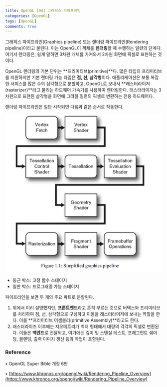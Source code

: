 ```yaml
---
title: OpenGL [04] 그래픽스 파이프라인
categories: [OpenGL]
tags: [OpenGL]
comments: true
---
```


그래픽스 파이프라인(Graphics pipeline) 또는 랜더링 파이프라인(Rendering pipeline)이라고 불린다. 이는 OpenGL이 객체를 **렌더링**할 때 수행하는 일련의 단계다. 여기서 렌더링은, 쉽게 말하면 3차원 개체를 가져와서 2차원 화면에 픽셀로 표현하는 것이다.

OpenGL 렌더링의 기본 단위는 **프리미티브(primitive)**다. 많은 타입의 프리미티브를 지원하지만 기본 렌더링 가능 타입은 **점, 선, 삼각형**이다. 애플리케이션은 보통 복잡한 서피스를 많은 수의 삼각형으로 분할하고, OpenGL로 보내서 **래스터라이저(rasterizer)**라고 불리는 하드웨어 가속기를 사용하여 렌더링한다. 래스터라이저는 3차원으로 표현된 삼각형을 화면에 그려질 일련의 픽셀로 변환하는 전용 하드웨어다.

랜더링 파이프라인은 일단 시작되면 다음과 같은 순서로 작동한다.

![[그림 1]](/assets/img/post/gl_graphics_pipeline.png)

- 둥근 박스: 고정 함수 스테이지
- 일반 박스: 프로그래밍 가능 스테이지

파이프라인을 보면 두 개의 주요 파트로 분할된다.

1. 위에서 미리 설명했지만, **프론트엔드**라고 흔히 부르는 것으로 버텍스와 프리미티브를 처리하여 점, 선, 삼각형으로 구성하고 이들을 래스터라이저에 보내는 역할을 한다. 이를 **프리미티브 어셈블리(primitive Assembly)**라고도 한다.
2. 래스터라이즈 이후에는 지오메트리가 벡터 형태에서 대량의 각각의 픽셀로 변환된다. 이들은 **백엔드**로 전달되고, 여기에는 깊이 및 스텐실 테스트, 프래그먼트 쉐이딩, 블렌딩, 출력 이미지 갱신 등의 작업이 포함된다.

### Reference

• OpenGL Super Bible 개정 6판

• [https://www.khronos.org/opengl/wiki/Rendering_Pipeline_Overview](https://www.khronos.org/opengl/wiki/Rendering_Pipeline_Overview)
